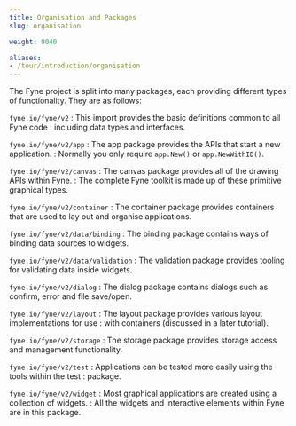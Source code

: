 ```yaml
---
title: Organisation and Packages
slug: organisation

weight: 9040

aliases:
- /tour/introduction/organisation
---
```


The Fyne project is split into many packages, each providing different
types of functionality. They are as follows:

`fyne.io/fyne/v2`
: This import provides the basic definitions common to all Fyne code 
: including data types and interfaces.

`fyne.io/fyne/v2/app`
: The app package provides the APIs that start a new application.
: Normally you only require `app.New()` or `app.NewWithID()`.

`fyne.io/fyne/v2/canvas`
: The canvas package provides all of the drawing APIs within Fyne.
: The complete Fyne toolkit is made up of these primitive graphical types.

`fyne.io/fyne/v2/container`
: The container package provides containers that are used to lay out and organise applications.

`fyne.io/fyne/v2/data/binding`
: The binding package contains ways of binding data sources to widgets.

`fyne.io/fyne/v2/data/validation`
: The validation package provides tooling for validating data inside widgets.

`fyne.io/fyne/v2/dialog`
: The dialog package contains dialogs such as confirm, error and file save/open.

`fyne.io/fyne/v2/layout`
: The layout package provides various layout implementations for use
: with containers (discussed in a later tutorial).

`fyne.io/fyne/v2/storage`
: The storage package provides storage access and management functionality. 

`fyne.io/fyne/v2/test`
: Applications can be tested more easily using the tools within the test
: package.

`fyne.io/fyne/v2/widget`
: Most graphical applications are created using a collection of widgets.
: All the widgets and interactive elements within Fyne are in this package.
